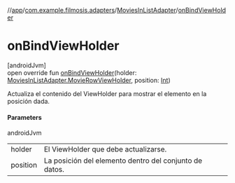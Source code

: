 //[app](../../../index.md)/[com.example.filmosis.adapters](../index.md)/[MoviesInListAdapter](index.md)/[onBindViewHolder](on-bind-view-holder.md)

# onBindViewHolder

[androidJvm]\
open override fun [onBindViewHolder](on-bind-view-holder.md)(holder: [MoviesInListAdapter.MovieRowViewHolder](-movie-row-view-holder/index.md), position: [Int](https://kotlinlang.org/api/latest/jvm/stdlib/kotlin/-int/index.html))

Actualiza el contenido del ViewHolder para mostrar el elemento en la posición dada.

#### Parameters

androidJvm

| | |
|---|---|
| holder | El ViewHolder que debe actualizarse. |
| position | La posición del elemento dentro del conjunto de datos. |
